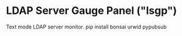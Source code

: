 LDAP Server Gauge Panel ("lsgp")
================================

Text mode LDAP server monitor.
pip install bonsai urwid pypubsub
